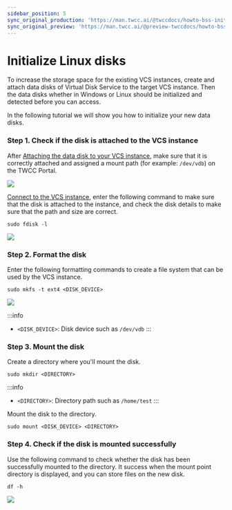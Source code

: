 ```yaml
---
sidebar_position: 5
sync_original_production: 'https://man.twcc.ai/@twccdocs/howto-bss-init-vol-linux-en' 
sync_original_preview: 'https://man.twcc.ai/@preview-twccdocs/howto-bss-init-vol-linux-en' 
---
```


# Initialize Linux disks

To increase the storage space for the existing VCS instances, create and attach data disks of Virtual Disk Service to the target VCS instance. Then the data disks whether in Windows or Linux should be initialized and detected before you can access.

In the following tutorial we will show you how to initialize your new data disks.

### Step 1. Check if the disk is attached to the VCS instance

After [Attaching the data disk to your VCS instance](https://man.twcc.ai/@twccdocs/guide-vcs-vds-manage-disk-en#%E9%80%A3%E7%B5%90%E8%87%B3%E8%99%9B%E6%93%AC%E9%81%8B%E7%AE%97%E5%80%8B%E9%AB%94), make sure that it is correctly attached and assigned a mount path (for example: `/dev/vdb`) on the TWCC Portal.

![](https://cos.twcc.ai/SYS-MANUAL/uploads/upload_fa713ed5baa62318cd7ae84f06de285f.png)


[Connect to the VCS instance](https://man.twcc.ai/@twccdocs/vcs-guide-connect-to-linux-from-windows-en), enter the following command to make sure that the disk is attached to the instance, and check the disk details to make sure that the path and size are correct.

```
sudo fdisk -l
```

![](https://cos.twcc.ai/SYS-MANUAL/uploads/upload_b06740e0fcd40ed80dc82fd3fdbdbb71.png)


### Step 2. Format the disk

Enter the following formatting commands to create a file system that can be used by the VCS instance.


```
sudo mkfs -t ext4 <DISK_DEVICE>
```

![](https://cos.twcc.ai/SYS-MANUAL/uploads/upload_33548e5fdec75ace065b50e9f5589536.png)


:::info
- `<DISK_DEVICE>`: Disk device such as `/dev/vdb`
:::

### Step 3. Mount the disk

Create a directory where you'll mount the disk.


```
sudo mkdir <DIRECTORY>
```
:::info
- `<DIRECTORY>`: Directory path such as `/home/test`
:::

Mount the disk to the directory.

```
sudo mount <DISK_DEVICE> <DIRECTORY>
```

### Step 4. Check if the disk is mounted successfully

Use the following command to check whether the disk has been successfully mounted to the directory. It success when the mount point directory is displayed, and you can store files on the new disk.


```
df -h
```
![](https://cos.twcc.ai/SYS-MANUAL/uploads/upload_be2f438e28adc36c6c8952a3384044a0.png)